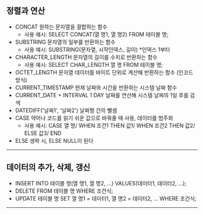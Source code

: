 ## 정렬과 연산
- CONCAT 원하는 문자열을 결합하는 함수
  - 사용 예시: SELECT CONCAT(열 명1, 열 명2) FROM 테이블 명;
- SUBSTRING 문자열의 일부를 반환하는 함수
  - 사용 예시: SUBSTRING(문자열, 시작인덱스, 길이) *인덱스 1부터
- CHARACTER_LENGTH 문자열의 길이를 수치로 반환하는 함수
  - 사용 예시: SELECT CHAR_LENGTH 열 명 FROM 테이블 명;
- OCTET_LENGTH 문자열 데이터를 바이트 단위로 계산해 반환하는 함수 (인코드 방식)
- CURRENT_TIMESTAMP 현재 날짜와 시간을 반환하는 시스템 날짜 함수
- CURRENT_DATE + INTERVAL 1 DAY 날짜를 연산해 시스템 날짜의 1일 후를 검색
- DATEDIFF('날짜1', '날짜2') 날짜형 간의 뺄셈
- CASE 약어나 코드를 읽기 쉬운 값으로 바꿔줄 때 사용, 데이터를 범주화
  - 사용 예시: CASE 열 명/ WHEN 조건1 THEN 값1/ WHEN 조건2 THEN 값2/ ELSE 값3/ END
- ELSE 생략 시, ELSE NULL이 된다
---
## 데이터의 추가, 삭제, 갱신
- INSERT INTO 테이블 명(열 명1, 열 명2, ...) VALUES(데이터1, 데이터2, ...);
- DELETE FROM 테이블 명 WHERE 조건식;
- UPDATE 테이블 명 SET 열 명1 = 데이터1, 열 명2 = 데이터2, ... WHERE 조건식;
---
